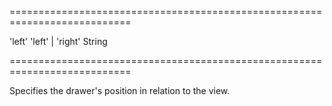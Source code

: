 ===========================================================================
<!--default-->'left'<!--/default-->
<!--acceptValues-->'left' | 'right'<!--/acceptValues-->
<!--type-->String<!--/type-->
===========================================================================

<!--shortDescription-->
Specifies the drawer's position in relation to the view.
<!--/shortDescription-->

<!--fullDescription-->

<!--/fullDescription-->